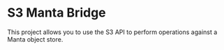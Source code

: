 # S3 Manta Bridge

This project allows you to use the S3 API to perform operations against a Manta object store.